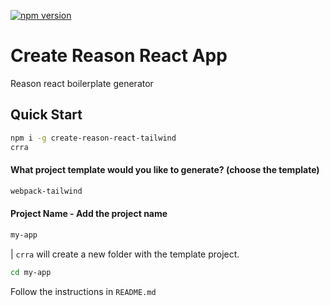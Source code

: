[![npm version](https://badge.fury.io/js/create-reason-react-tailwind.svg)](https://badge.fury.io/js/create-reason-react-tailwind)

# Create Reason React App

Reason react boilerplate generator

## Quick Start

```sh
npm i -g create-reason-react-tailwind
crra
```

#### What project template would you like to generate? (choose the template)

```sh
webpack-tailwind
```

#### Project Name - Add the project name

```sh
my-app
```

| `crra` will create a new folder with the template project.

```sh
cd my-app
```

Follow the instructions in `README.md`
